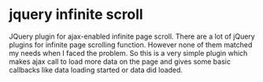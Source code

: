 jquery infinite scroll
======================

JQuery plugin for ajax-enabled infinite page scroll.
There are a lot of jQuery plugins for infinite page scrolling function.
However none of them matched my needs when I faced the problem.
So this is a very simple plugin which makes ajax call to load more data on the page and gives some basic callbacks like data loading started or data did loaded.


